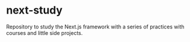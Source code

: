 # next-study
 Repository to study the Next.js framework with a series of practices with courses and little side projects.
